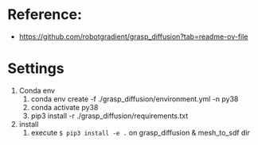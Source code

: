 # Reference:
- https://github.com/robotgradient/grasp_diffusion?tab=readme-ov-file

# Settings
1. Conda env
   1. conda env create -f ./grasp_diffusion/environment.yml -n py38
   2. conda activate py38
   3. pip3 install -r ./grasp_diffusion/requirements.txt
2. install
   1. execute `$ pip3 install -e .` on grasp_diffusion & mesh_to_sdf dir
